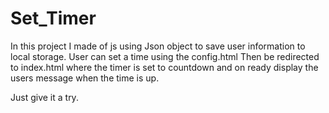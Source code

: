 # Set_Timer

In this project I made of js using Json object to save user information to local storage. 
User can set a time using the config.html 
Then be redirected to index.html where the timer is set to countdown and on ready display the users message
when the time is up. 

Just give it a try. 
